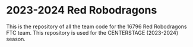 # 2023-2024 Red Robodragons
This is the repository of all the team code for the  16796 Red Robodragons FTC team. This repository is used for the CENTERSTAGE (2023-2024) season.

